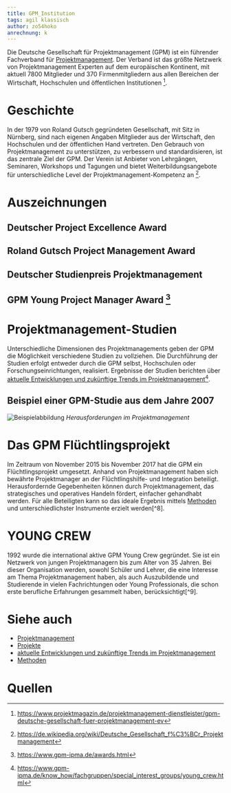 ```yaml
---
title: GPM_Institution
tags: agil klassisch
author: zo54hoko
anrechnung: k 
---
```


Die Deutsche Gesellschaft für Projektmanagement (GPM) ist ein führender Fachverband für [Projektmanagement](https://github.com/zo54hoko/ManagingProjectsSuccessfully.github.io/blob/main/kb/Projektmanagement.md). Der Verband ist das größte Netzwerk von Projektmanagement Experten auf dem europäischen Kontinent, mit aktuell 7800 Mitglieder und 370 Firmenmitgliedern aus allen Bereichen der Wirtschaft, Hochschulen und öffentlichen Institutionen [^1].  



# Geschichte

In der 1979 von Roland Gutsch gegründeten Gesellschaft, mit Sitz in Nürnberg, sind nach eigenen Angaben Mitglieder aus der Wirtschaft, den Hochschulen und der öffentlichen Hand vertreten. Den Gebrauch von Projektmanagement zu unterstützen, zu verbessern und standardisieren, ist das zentrale Ziel der GPM. Der Verein ist Anbieter von Lehrgängen, Seminaren, Workshops und Tagungen und bietet Weiterbildungsangebote für unterschiedliche Level der Projektmanagement-Kompetenz an [^2].



# Auszeichnungen

## Deutscher Project Excellence Award

## Roland Gutsch Project Management Award

## Deutscher Studienpreis Projektmanagement

## GPM Young Project Manager Award [^3]



# Projektmanagement-Studien

Unterschiedliche Dimensionen des Projektmanagements geben der GPM die Möglichkeit verschiedene Studien zu vollziehen. Die Durchführung der Studien erfolgt entweder durch die GPM selbst, Hochschulen oder Forschungseinrichtungen, realisiert.
Ergebnisse der Studien berichten über [aktuelle Entwicklungen und zukünftige Trends im Projektmanagement](https://github.com/zo54hoko/ManagingProjectsSuccessfully.github.io/blob/main/kb/Aktuelle_Entwicklungen_im_PM.md)[^7].

## Beispiel einer GPM-Studie aus dem Jahre 2007

![Beispielabbildung](https://blog.ibo.de/wp-content/uploads/2013/07/UrsachenProjektfehlschlaege-1024x560.png)
*Herausforderungen im Projektmanagement*

# Das GPM Flüchtlingsprojekt 

Im Zeitraum von November 2015 bis November 2017 hat die GPM ein Flüchtlingsprojekt umgesetzt. Anhand von Projektmanagement haben sich bewährte Projektmanager an der Flüchtlingshilfe- und Integration beteiligt.  
Herausfordernde Gegebenheiten können durch Projektmanagement, das strategisches und operatives Handeln fördert, einfacher gehandhabt werden.
Für alle Beteiligten kann so das ideale Ergebnis mittels [Methoden](https://github.com/zo54hoko/ManagingProjectsSuccessfully.github.io/blob/main/kb/Methoden.md) und unterschiedlichster Instrumente erzielt werden[^8].



# YOUNG CREW

1992 wurde die international aktive GPM Young Crew gegründet. Sie ist ein Netzwerk von jungen Projektmanagern bis zum Alter von 35 Jahren. Bei dieser Organisation werden, sowohl Schüler und Lehrer, die eine Interesse am Thema Projektmanagement haben, als auch Auszubildende und Studierende in vielen Fachrichtungen oder Young Professionals, die schon erste berufliche Erfahrungen gesammelt haben, berücksichtigt[^9]. 



# Siehe auch

* [Projektmanagement](https://github.com/zo54hoko/ManagingProjectsSuccessfully.github.io/blob/main/kb/Projektmanagement.md)
* [Projekte](https://github.com/zo54hoko/ManagingProjectsSuccessfully.github.io/blob/main/kb/Projekt.md)
* [aktuelle Entwicklungen und zukünftige Trends im Projektmanagement](https://github.com/zo54hoko/ManagingProjectsSuccessfully.github.io/blob/main/kb/Aktuelle_Entwicklungen_im_PM.md)
* [Methoden](https://github.com/zo54hoko/ManagingProjectsSuccessfully.github.io/blob/main/kb/Methoden.md) 



# Quellen

[^1]: https://www.projektmagazin.de/projektmanagement-dienstleister/gpm-deutsche-gesellschaft-fuer-projektmanagement-ev
[^2]: https://de.wikipedia.org/wiki/Deutsche_Gesellschaft_f%C3%BCr_Projektmanagement
[^3]: https://www.gpm-ipma.de/awards.html
[^4]: https://www.gpm-ipma.de/awards/gpm_young_project_manager_award.html
[^5]: https://www.gpm-ipma.de/know_how/laufende_pm_studien.html
[^6]: https://www.gpm-ipma.de/know_how/gpm_fluechtlingsprojekt.html
[^7]: https://www.gpm-ipma.de/know_how/fachgruppen/special_interest_groups/young_crew.html

